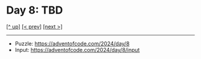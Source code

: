 # Day 8: TBD

[[^ up]](../../README.asciidoc) [[< prev]](../day-07/README.MD) [[next >]](../day-09/README.MD) <!-- [[solution ✨]](./solve.py) -->

<!-- article begin -->

<!-- article end -->

---

* Puzzle: https://adventofcode.com/2024/day/8
* Input: https://adventofcode.com/2024/day/8/input


